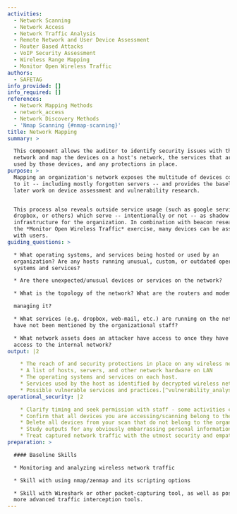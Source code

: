 ```yaml
---
activities:
  - Network Scanning
  - Network Access
  - Network Traffic Analysis
  - Remote Network and User Device Assessment
  - Router Based Attacks
  - VoIP Security Assessment
  - Wireless Range Mapping
  - Monitor Open Wireless Traffic
authors:
  - SAFETAG
info_provided: []
info_required: []
references:
  - Network Mapping Methods
  - network_access
  - Network Discovery Methods
  - 'Nmap Scanning {#nmap-scanning}'
title: Network Mapping
summary: >

  This component allows the auditor to identify security issues with the host's
  network and map the devices on a host's network, the services that are being
  used by those devices, and any protections in place.
purpose: >
  Mapping an organization's network exposes the multitude of devices connected
  to it -- including mostly forgotten servers -- and provides the baseline for
  later work on device assessment and vulnerability research.


  This process also reveals outside service usage (such as google services,
  dropbox, or others) which serve -- intentionally or not -- as shadow
  infrastructure for the organization. In combination with beacon research from
  the *Monitor Open Wireless Traffic* exercise, many devices can be associated
  with users.
guiding_questions: >

  * What operating systems, and services being hosted or used by an
  organization? Are any hosts running unusual, custom, or outdated operating
  systems and services?

  * Are there unexpected/unusual devices or services on the network?

  * What is the topology of the network? What are the routers and modems 

  managing it?

  * What services (e.g. dropbox, web-mail, etc.) are running on the network that
  have not been mentioned by the organizational staff?

  * What network assets does an attacker have access to once they have gained
  access to the internal network?
output: |2

    * The reach of and security protections in place on any wireless networks
    * A list of hosts, servers, and other network hardware on LAN
    * The operating systems and services on each host.
    * Services used by the host as identified by decrypted wireless network traffic.
    * Possible vulnerable services and practices.[^vulnerability_analysis]
operational_security: |2

    * Clarify timing and seek permission with staff - some activities can tax the network or cause disruptions.
    * Confirm that all devices you are accessing/scanning belong to the organization.
    * Delete all devices from your scan that do not belong to the organization.
    * Study outputs for any obviously embarrassing personal information (especially traffic sniffing or personal devices connected to the network) before sharing.
    * Treat captured network traffic with the utmost security and empathetic responsibility. They may contain very personal data, passwords, and more. These should not be shared except in specific, intentional samples with anyone, including the organization itself.
preparation: >

  #### Baseline Skills

  * Monitoring and analyzing wireless network traffic

  * Skill with using nmap/zenmap and its scripting options

  * Skill with Wireshark or other packet-capturing tool, as well as possibly
  more advanced traffic interception tools.
---
```


